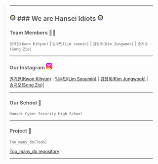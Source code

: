 > ---
> <img src="/imgs/hansei.png" width="20" height="20" alt="insta"></img> ### **We are Hansei Idiots** <img src="/imgs/hansei.png" width="20" height="20" alt="insta"></img>
> ---
>
> ### Team Members 🧑‍💻
>
> `권기현(Kwon Kihyun)` |
> `임수민(Lim soomin)` |
> `김정욱(Kim Jungwook)` |
> `송지오(Song Zio)`
>
> ---
>
> ### Our Instagram <img src="/imgs/insta.png" width="20" height="20" alt="insta"></img>
>
> [권기현(Kwon Kihyun)](https://www.instagram.com/kl.hyun_/) |
> [임수민(Lim Sooumin)](https://www.instagram.com/1m_daun/) |
> [김정욱(Kim Jungwook)](https://www.instagram.com/co.ivex/) |
> [송지오(Song Zio)](https://www.instagram.com/s0ngz10/)|
>
> ---
>
> ### Our School 🏫
>
> `Hansei Cyber Security High School`
>
> ---
>
> ### Project 📂
>
> `Too_many_do(Todo)`
>
> [Too_many_do repository](https://github.com/Hansei-Idiots/Too_many_Do_Frontend)
>
> ---
